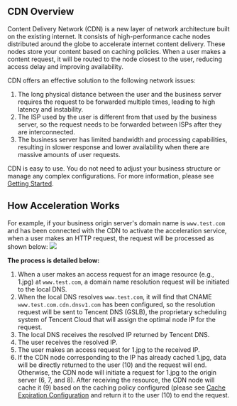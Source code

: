 ## CDN Overview

Content Delivery Network (CDN) is a new layer of network architecture built on the existing internet. It consists of high-performance cache nodes distributed around the globe to accelerate internet content delivery. These nodes store your content based on caching policies. When a user makes a content request, it will be routed to the node closest to the user, reducing access delay and improving availability.

CDN offers an effective solution to the following network issues:
1. The long physical distance between the user and the business server requires the request to be forwarded multiple times, leading to high latency and instability.
2. The ISP used by the user is different from that used by the business server, so the request needs to be forwarded between ISPs after they are interconnected.
3. The business server has limited bandwidth and processing capabilities, resulting in slower response and lower availability when there are massive amounts of user requests.

CDN is easy to use. You do not need to adjust your business structure or manage any complex configurations. For more information, please see [Getting Started](https://intl.cloud.tencent.com/document/product/228/32978).

## How Acceleration Works
For example, if your business origin server's domain name is `www.test.com` and has been connected with the CDN to activate the acceleration service, when a user makes an HTTP request, the request will be processed as shown below:
![](https://main.qcloudimg.com/raw/c155f8268c6ebdcc84f50cfb06f1f638.png)

**The process is detailed below:**
1. When a user makes an access request for an image resource (e.g., 1.jpg) at `www.test.com`, a domain name resolution request will be initiated to the local DNS.
2. When the local DNS resolves `www.test.com`, it will find that CNAME `www.test.com.cdn.dnsv1.com` has been configured, so the resolution request will be sent to Tencent DNS (GSLB), the proprietary scheduling system of Tencent Cloud that will assign the optimal node IP for the request.
3. The local DNS receives the resolved IP returned by Tencent DNS.
4. The user receives the resolved IP.
5. The user makes an access request for 1.jpg to the received IP.
6. If the CDN node corresponding to the IP has already cached 1.jpg, data will be directly returned to the user (10) and the request will end. Otherwise, the CDN node will initiate a request for 1.jpg to the origin server (6, 7, and 8). After receiving the resource, the CDN node will cache it (9) based on the caching policy configured (please see [Cache Expiration Configuration](https://intl.cloud.tencent.com/document/product/228/35317) and return it to the user (10) to end the request.

